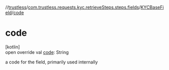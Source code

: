 //[trustless](../../../index.md)/[com.trustless.requests.kyc.retrieveSteps.steps.fields](../index.md)/[KYCBaseField](index.md)/[code](code.md)

# code

[kotlin]\
open override val [code](code.md): String

a code for the field, primarily used internally
